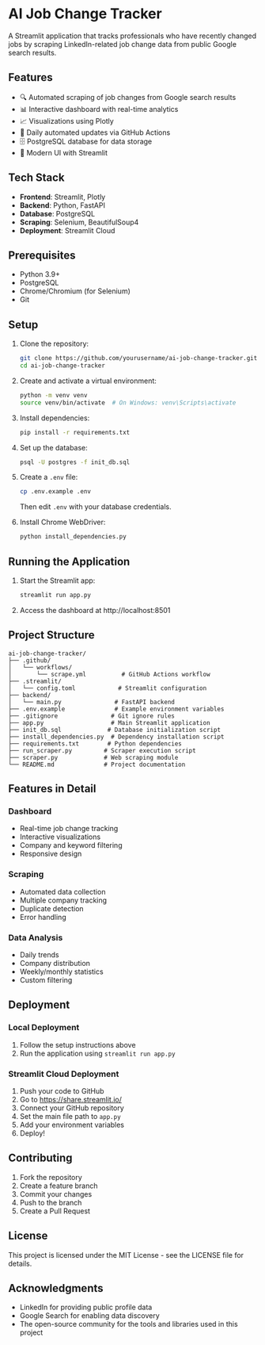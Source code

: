 # AI Job Change Tracker

A Streamlit application that tracks professionals who have recently changed jobs by scraping LinkedIn-related job change data from public Google search results.

## Features

- 🔍 Automated scraping of job changes from Google search results
- 📊 Interactive dashboard with real-time analytics
- 📈 Visualizations using Plotly
- 🔄 Daily automated updates via GitHub Actions
- 🗄️ PostgreSQL database for data storage
- 🎨 Modern UI with Streamlit

## Tech Stack

- **Frontend**: Streamlit, Plotly
- **Backend**: Python, FastAPI
- **Database**: PostgreSQL
- **Scraping**: Selenium, BeautifulSoup4
- **Deployment**: Streamlit Cloud

## Prerequisites

- Python 3.9+
- PostgreSQL
- Chrome/Chromium (for Selenium)
- Git

## Setup

1. Clone the repository:
   ```bash
   git clone https://github.com/yourusername/ai-job-change-tracker.git
   cd ai-job-change-tracker
   ```

2. Create and activate a virtual environment:
   ```bash
   python -m venv venv
   source venv/bin/activate  # On Windows: venv\Scripts\activate
   ```

3. Install dependencies:
   ```bash
   pip install -r requirements.txt
   ```

4. Set up the database:
   ```bash
   psql -U postgres -f init_db.sql
   ```

5. Create a `.env` file:
   ```bash
   cp .env.example .env
   ```
   Then edit `.env` with your database credentials.

6. Install Chrome WebDriver:
   ```bash
   python install_dependencies.py
   ```

## Running the Application

1. Start the Streamlit app:
   ```bash
   streamlit run app.py
   ```

2. Access the dashboard at http://localhost:8501

## Project Structure

```
ai-job-change-tracker/
├── .github/
│   └── workflows/
│       └── scrape.yml          # GitHub Actions workflow
├── .streamlit/
│   └── config.toml            # Streamlit configuration
├── backend/
│   └── main.py               # FastAPI backend
├── .env.example              # Example environment variables
├── .gitignore               # Git ignore rules
├── app.py                   # Main Streamlit application
├── init_db.sql             # Database initialization script
├── install_dependencies.py  # Dependency installation script
├── requirements.txt        # Python dependencies
├── run_scraper.py         # Scraper execution script
├── scraper.py             # Web scraping module
└── README.md              # Project documentation
```

## Features in Detail

### Dashboard
- Real-time job change tracking
- Interactive visualizations
- Company and keyword filtering
- Responsive design

### Scraping
- Automated data collection
- Multiple company tracking
- Duplicate detection
- Error handling

### Data Analysis
- Daily trends
- Company distribution
- Weekly/monthly statistics
- Custom filtering

## Deployment

### Local Deployment
1. Follow the setup instructions above
2. Run the application using `streamlit run app.py`

### Streamlit Cloud Deployment
1. Push your code to GitHub
2. Go to https://share.streamlit.io/
3. Connect your GitHub repository
4. Set the main file path to `app.py`
5. Add your environment variables
6. Deploy!

## Contributing

1. Fork the repository
2. Create a feature branch
3. Commit your changes
4. Push to the branch
5. Create a Pull Request

## License

This project is licensed under the MIT License - see the LICENSE file for details.

## Acknowledgments

- LinkedIn for providing public profile data
- Google Search for enabling data discovery
- The open-source community for the tools and libraries used in this project
